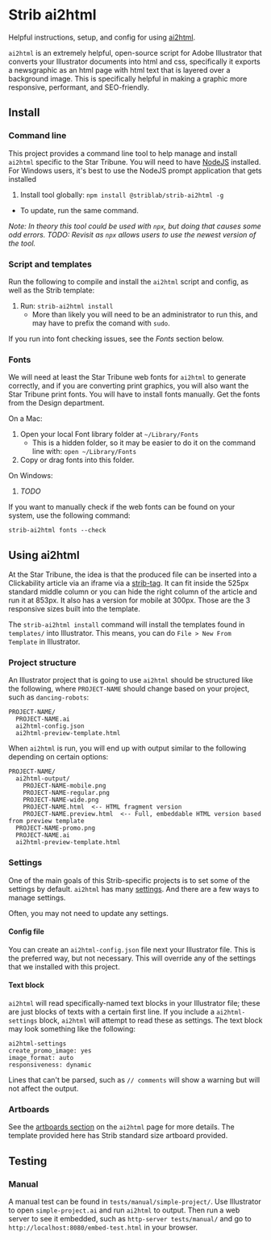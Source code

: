 # Strib ai2html

Helpful instructions, setup, and config for using [ai2html](http://ai2html.org/).

`ai2html` is an extremely helpful, open-source script for Adobe Illustrator that converts your Illustrator documents into html and css, specifically it exports a newsgraphic as an html page with html text that is layered over a background image. This is specifically helpful in making a graphic more responsive, performant, and SEO-friendly.

## Install

### Command line

This project provides a command line tool to help manage and install `ai2html` specific to the Star Tribune. You will need to have [NodeJS](https://nodejs.org/en/) installed. For Windows users, it's best to use the NodeJS prompt application that gets installed

1. Install tool globally: `npm install @striblab/strib-ai2html -g`

- To update, run the same command.

_Note: In theory this tool could be used with `npx`, but doing that causes some odd errors. TODO: Revisit as `npx` allows users to use the newest version of the tool._

### Script and templates

Run the following to compile and install the `ai2html` script and config, as well as the Strib template:

1. Run: `strib-ai2html install`
   - More than likely you will need to be an administrator to run this, and may have to prefix the comand with `sudo`.

If you run into font checking issues, see the _Fonts_ section below.

### Fonts

We will need at least the Star Tribune web fonts for `ai2html` to generate correctly, and if you are converting print graphics, you will also want the Star Tribune print fonts. You will have to install fonts manually. Get the fonts from the Design department.

On a Mac:

1. Open your local Font library folder at `~/Library/Fonts`
   - This is a hidden folder, so it may be easier to do it on the command line with: `open ~/Library/Fonts`
1. Copy or drag fonts into this folder.

On Windows:

1. _TODO_

If you want to manually check if the web fonts can be found on your system, use the following command:

`strib-ai2html fonts --check`

## Using ai2html

At the Star Tribune, the idea is that the produced file can be inserted into a Clickability article via an iframe via a [strib-tag](http://static.startribune.com/news/tools/embed-it/). It can fit inside the 525px standard middle column or you can hide the right column of the article and run it at 853px. It also has a version for mobile at 300px. Those are the 3 responsive sizes built into the template.

The `strib-ai2html install` command will install the templates found in `templates/` into Illustrator. This means, you can do `File > New From Template` in Illustrator.

### Project structure

An Illustrator project that is going to use `ai2html` should be structured like the following, where `PROJECT-NAME` should change based on your project, such as `dancing-robots`:

```
PROJECT-NAME/
  PROJECT-NAME.ai
  ai2html-config.json
  ai2html-preview-template.html
```

When `ai2html` is run, you will end up with output similar to the following depending on certain options:

```
PROJECT-NAME/
  ai2html-output/
    PROJECT-NAME-mobile.png
    PROJECT-NAME-regular.png
    PROJECT-NAME-wide.png
    PROJECT-NAME.html  <-- HTML fragment version
    PROJECT-NAME.preview.html  <-- Full, embeddable HTML version based from preview template
  PROJECT-NAME-promo.png
  PROJECT-NAME.ai
  ai2html-preview-template.html
```

### Settings

One of the main goals of this Strib-specific projects is to set some of the settings by default. `ai2html` has many [settings](http://ai2html.org/#settings). And there are a few ways to manage settings.

Often, you may not need to update any settings.

#### Config file

You can create an `ai2html-config.json` file next your Illustrator file. This is the preferred way, but not necessary. This will override any of the settings that we installed with this project.

#### Text block

`ai2html` will read specifically-named text blocks in your Illustrator file; these are just blocks of texts with a certain first line. If you include a `ai2html-settings` block, `ai2html` will attempt to read these as settings. The text block may look something like the following:

```
ai2html-settings
create_promo_image: yes
image_format: auto
responsiveness: dynamic
```

Lines that can't be parsed, such as `// comments` will show a warning but will not affect the output.

### Artboards

See the [artboards section](http://ai2html.org/#artboards-palette) on the `ai2html` page for more details. The template provided here has Strib standard size artboard provided.

## Testing

### Manual

A manual test can be found in `tests/manual/simple-project/`. Use Illustrator to open `simple-project.ai` and run `ai2html` to output. Then run a web server to see it embedded, such as `http-server tests/manual/` and go to `http://localhost:8080/embed-test.html` in your browser.
